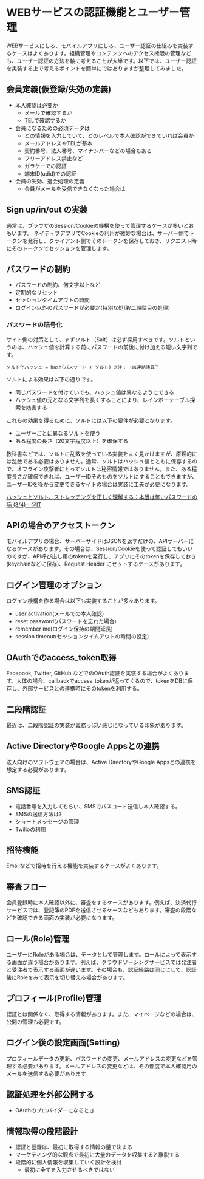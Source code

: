 # WEBサービスの認証機能とユーザー管理

WEBサービスにしろ、モバイルアプリにしろ、ユーザー認証の仕組みを実装するケースはよくあります。組織管理やコンテンツへのアクセス権限の管理なども、ユーザー認証の方法を軸に考えることが大半です。以下では、ユーザー認証を実装する上で考えるポイントを簡単にではありますが整理してみました。

## 会員定義(仮登録/失効の定義)

* 本人確認は必要か
	* メールで確認するか
	* TELで確認するか
* 会員になるための必須データは
	* どの情報を入力していて、どのレベルで本人確認ができていれば会員か
	* メールアドレスやTELが基本
	* 契約番号、法人番号、マイナンバーなどの場合もある
	* フリーアドレス禁止など
	* ガラケーでの認証
	* 端末ID(udid)での認証
* 会員の失効、退会処理の定義
	* 会員がメールを受信できなくなった場合は

## Sign up/in/out の実装

通常は、ブラウザのSession/Cookieの機構を使って管理するケースが多いとおもいます。
ネイティブアプリでCookieの利用が微妙な場合は、サーバー側でトークンを発行し、クライアント側でそのトークンを保存しておき、リクエスト時にそのトークンでセッションを管理します。

## パスワードの制約

* パスワードの制約、何文字以上など
* 定期的なリセット
* セッションタイムアウトの時間
* ログイン以外のパスワードが必要か(特別な処理/二段階目の処理)

### パスワードの暗号化

サイト側の対策として、まずソルト（Salt）は必ず採用すべきです。ソルトというのは、ハッシュ値を計算する前にパスワードの前後に付け加える短い文字列です。

```
ソルト化ハッシュ = hash(パスワード + ソルト) ※注： +は連結演算子
```

ソルトによる効果は以下の通りです。

* 同じパスワードを付けていても、ハッシュ値は異なるようにできる
* ハッシュ値の元となる文字列を長くすることにより、レインボーテーブル探索を妨害する

これらの効果を得るために、ソルトには以下の要件が必要となります。

* ユーザーごとに異なるソルトを使う
* ある程度の長さ（20文字程度以上）を確保する

教科書などでは、ソルトに乱数を使っている実装をよく見かけますが、原理的には乱数である必要はありません。通常、ソルトはハッシュ値とともに保存するので、オフライン攻撃者にとってソルトは秘密情報ではありません。また、ある程度長さが確保できれば、ユーザーIDそのものをソルトにすることもできますが、ユーザーIDを後から変更できるサイトの場合は実装に工夫が必要になります。

[ハッシュとソルト、ストレッチングを正しく理解する：本当は怖いパスワードの話 (3/4) - ＠IT](http://www.atmarkit.co.jp/ait/articles/1110/06/news154_3.html)

## APIの場合のアクセストークン

モバイルアプリの場合、サーバーサイドはJSONを返すだけの、APIサーバーになるケースがあります。その場合は、Session/Cookieを使って認証してもいいのですが、API呼び出し用のtokenを発行し、アプリにそのtokenを保存しておき(keychainなどに保存)、Request Header にセットするケースがあります。

## ログイン管理のオプション

ログイン機構を作る場合は以下も実装することが多々あります。

* user activation(メールでの本人確認)
* reset password(パスワードを忘れた場合)
* remember me(ログイン保持の期間延長)
* session timeout(セッションタイムアウトの時間の設定)

## OAuthでのaccess_token取得

Facebook, Twitter, GitHub などでのOAuth認証を実装する場合がよくあります。大体の場合、callbackでaccess_tokenが返ってくるので、tokenをDBに保存し、外部サービスとの連携時にそのtokenを利用する。

## 二段階認証

最近は、二段階認証の実装が義務っぽい感じになっている印象があります。

## Active DirectoryやGoogle Appsとの連携

法人向けのソフトウェアの場合は、Active DirectoryやGoogle Appsとの連携を想定する必要があります。

## SMS認証

* 電話番号を入力してもらい、SMSでパスコード送信し本人確認する。
* SMSの送信方法は?
* ショートメッセージの管理
* Twilioの利用

## 招待機能

Emailなどで招待を行える機能を実装するケースがよくあります。

## 審査フロー

会員登録時に本人確認以外に、審査をするケースがあります。例えば、決済代行サービスでは、登記簿のPDFを送信させるケースなどもあります。審査の段階などを確認できる画面の実装が必要になります。

## ロール(Role)管理

ユーザーにRoleがある場合は、データとして管理します。ロールによって表示する画面が違う場合があります。例えば、クラウドソーシングサービスでは発注者と受注者で表示する画面が違います。その場合も、認証経路は同じにして、認証後にRoleをみて表示を切り替える場合があります。

## プロフィール(Profile)管理

認証とは関係なく、取得する情報があります。また、マイページなどの場合は、公開の管理も必要です。

## ログイン後の設定画面(Setting)

プロフィールデータの更新、パスワードの変更、メールアドレスの変更などを管理する必要があります。メールアドレスの変更などは、その都度で本人確認用のメールを送信する必要があります。

## 認証処理を外部公開する

* OAuthのプロバイダーになるとき

## 情報取得の段階設計

* 認証と登録は、最初に取得する情報の量で決まる
* マーケティング的な観点で最初に大量のデータを収集すると離脱する
* 段階的に個人情報を収集していく設計を検討
	* 最初に全てを入力させるべきではない